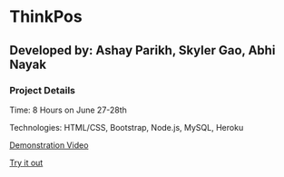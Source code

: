 # ThinkPos

## Developed by: Ashay Parikh, Skyler Gao, Abhi Nayak

### Project Details

Time: 8 Hours on June 27-28th

Technologies: HTML/CSS, Bootstrap, Node.js, MySQL, Heroku

[Demonstration Video](https://youtu.be/1g4bJ51DBqQ)

[Try it out](https://www.thinkpos.us/)
